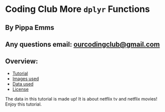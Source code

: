 # Coding Club More `dplyr` Functions

## By Pippa Emms

## Any questions email: [ourcodingclub\@gmail.com](mailto:ourcodingclub@gmail.com)
## Overview:

-   [Tutorial](https://pippacode.github.io/moredplyrfunctions/)
-   [Images used](https://github.com/pippacode/moredplyrfunctions/tree/main/images)
-   [Data used](https://github.com/pippacode/moredplyrfunctions/tree/main/data) 
-   [License](https://github.com/pippacode/moredplyrfunctions/blob/main/LICENSE)

The data in this tutorial is made up! It is about netflix tv and netflix movies! Enjoy this tutorial. 